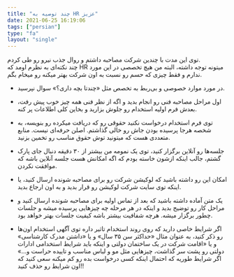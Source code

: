 ```yaml
---
title: "چند توصیه به HR عزیز"
date: 2021-06-25 16:19:06
tags: ["persian"]
type: "fa"
layout: "single"
---
```


توی این مدت با چندین شرکت مصاحبه داشتم و روال جذب نیرو رو طی کردم.\
چند نکته‌ای به نظرم اومد که HR میتونه توجه داشته، البته من هیچ تخصصی در این مورد ندارم و فقط چیزی که حسم رو نسبت به اون شرکت بهتر میکنه رو میخام بگم.

- در مورد موارد خصوصی و بی‌ربط به تخصص مثل «چندتا بچه داری؟» سوال نپرسید.

- اول مراحل مصاحبه فنی رو انجام بدید و اگه از نظر فنی همه چیز خوب پیش رفت، بعدش فرم اولیه استخدام رو جلوش بزارید و بخاین کلی اطلاعات پر کنه.

- توی فرم استخدام درخواست نکنید حقوقی رو که دریافت میکرده رو بنویسه، به شخصه هرجا پرسیده بودن جاش رو خالی گذاشتم. اصلن حرفه‌ای نیست. منابع متعددی هست که میتونید توش حقوق مناسب رو تخمین بزنید.

- جلسه‌ها رو آنلاین برگزار کنید، توی یک نمومه من بیشتر از ۳۰ دقیقه دنبال جای پارک گشتم، جالب اینکه ازشون خاسته بودم که اگه امکانش هست جلسه آنلاین باشه که موافقت نکردن.

- امکان این رو داشته باشید که لوکیشن شرکت رو برای مصاحبه شونده ارسال کنید، یا اینکه توی سایت شرکت لوکیشن رو قرار بدید و به اون ارجاع بدید.

- یک متن آماده داشته باشید که بعد از تماس اولیه برای مصاحبه شونده ارسال کنید و مراحل کار رو توضیح بدید و اینکه در هر مرحله چه چیزهایی پرسیده میشه و جلسات چطور برگزار میشه. هرچه شفافیت بیشتر باشه کیفیت جلسات بهتر خواهد بود.

- اگر شرایط خاصی دارید که روی روند استخدام تاثیر داره توی آگهی استخدام اون‌ها رو ذکر کنید، به عنوان مثال «حداکثر سن ۳۵ سال» و یا «داشتن مدرک کارشناسی» و یا «اقامت شرکت در یک ساختمان دولتی و اینکه باید شرایط استخدامی ادارات دولتی رو پشت سر گذاشت، چیزهایی مثل مو و لباس مناسب و تاییده حراست و...» اگر شرایط طوریه که احتمال اینکه کسی درخواست بده رو کم میکنه سعی کنید که اون شرایط رو حذف کنید!!
